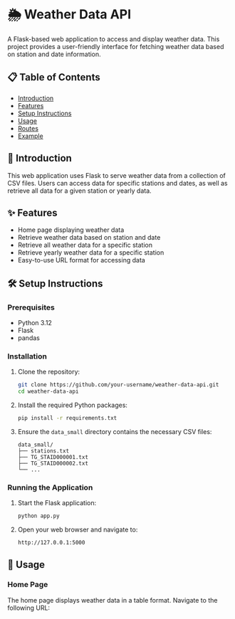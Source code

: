 # 🌦️ Weather Data API

A Flask-based web application to access and display weather data. This project provides a user-friendly interface for fetching weather data based on station and date information.

## 📋 Table of Contents

- [Introduction](#introduction)
- [Features](#features)
- [Setup Instructions](#setup-instructions)
- [Usage](#usage)
- [Routes](#routes)
- [Example](#example)

## 🌟 Introduction

This web application uses Flask to serve weather data from a collection of CSV files. Users can access data for specific stations and dates, as well as retrieve all data for a given station or yearly data.

## ✨ Features

- Home page displaying weather data
- Retrieve weather data based on station and date
- Retrieve all weather data for a specific station
- Retrieve yearly weather data for a specific station
- Easy-to-use URL format for accessing data

## 🛠️ Setup Instructions

### Prerequisites

- Python 3.12
- Flask
- pandas

### Installation

1. Clone the repository:
    ```bash
    git clone https://github.com/your-username/weather-data-api.git
    cd weather-data-api
    ```

2. Install the required Python packages:
    ```bash
    pip install -r requirements.txt
    ```

3. Ensure the `data_small` directory contains the necessary CSV files:
    ```
    data_small/
    ├── stations.txt
    ├── TG_STAID000001.txt
    ├── TG_STAID000002.txt
    └── ...
    ```

### Running the Application

1. Start the Flask application:
    ```bash
    python app.py
    ```

2. Open your web browser and navigate to:
    ```
    http://127.0.0.1:5000
    ```

## 🚀 Usage

### Home Page

The home page displays weather data in a table format. Navigate to the following URL:
